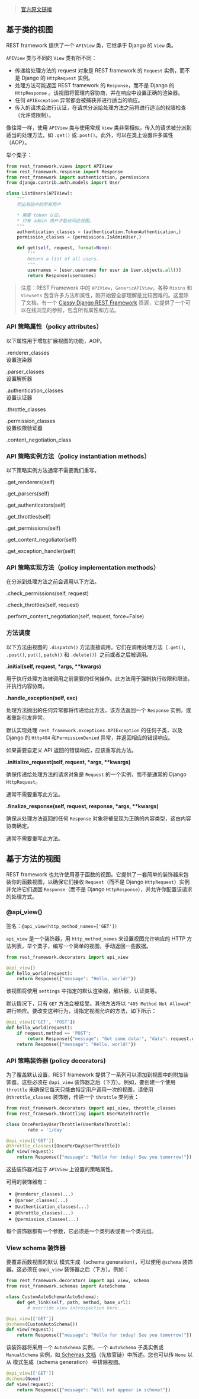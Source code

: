 > [官方原文链接](http://www.django-rest-framework.org/api-guide/views/)

## 基于类的视图

REST framework  提供了一个 `APIView` 类，它继承于 Django 的 `View` 类。

`APIView` 类与不同的 `View` 类有所不同：  

* 传递给处理方法的 request 对象是 REST framework 的 `Request` 实例，而不是 Django 的 `HttpRequest` 实例。
* 处理方法可能返回 REST framework 的 `Response`，而不是 Django 的 `HttpResponse` 。该视图将管理内容协商，并在响应中设置正确的渲染器。
* 任何 `APIException` 异常都会被捕获并进行适当的响应。
* 传入的请求会进行认证，在请求分派给处理方法之前将进行适当的权限检查（允许或限制）。


像往常一样，使用 `API​​View` 类与使用常规 `View` 类非常相似，传入的请求被分派到适当的处理方法，如 `.get()` 或`.post()`。此外，可以在类上设置许多属性（AOP）。

举个栗子：
``` python
from rest_framework.views import APIView
from rest_framework.response import Response
from rest_framework import authentication, permissions
from django.contrib.auth.models import User

class ListUsers(APIView):
    """
    列出系统中的所有用户

    * 需要 token 认证。
    * 只有 admin 用户才能访问此视图。
    """
    authentication_classes = (authentication.TokenAuthentication,)
    permission_classes = (permissions.IsAdminUser,)

    def get(self, request, format=None):
        """
        Return a list of all users.
        """
        usernames = [user.username for user in User.objects.all()]
        return Response(usernames)
```

> 注意：REST Framework 中的 `APIView`，`GenericAPIView`，各种 `Mixins` 和 `Viewsets` 包含许多方法和属性，刚开始要全部理解是比较困难的。这里除了文档，有一个 [Classy Django REST Framework](http://www.cdrf.co/) 资源，它提供了一个可以在线浏览的参照，包含所有属性和方法。

### API 策略属性（policy attributes）

以下属性用于增加扩展视图的功能，AOP。

.renderer_classes  
设置渲染器

.parser_classes  
设置解析器

.authentication_classes  
设置认证器

.throttle_classes

.permission_classes  
设置权限验证器

.content_negotiation_class

### API 策略实例方法（policy instantiation methods）

以下策略实例方法通常不需要我们重写。

.get_renderers(self)

.get_parsers(self)

.get_authenticators(self)

.get_throttles(self)

.get_permissions(self)

.get_content_negotiator(self)

.get_exception_handler(self)


### API 策略实现方法（policy implementation methods）

在分派到处理方法之前会调用以下方法。

.check_permissions(self, request)

.check_throttles(self, request)

.perform_content_negotiation(self, request, force=False)


### 方法调度

以下方法由视图的 `.dispatch()` 方法直接调用。它们在调用处理方法（`.get()`, `.post()`, `put()`, `patch()` 和 `.delete()`）之前或者之后被调用。

**.initial(self, request, \*args, \*\*kwargs)**

用于执行处理方法被调用之前需要的任何操作。此方法用于强制执行权限和限流，并执行内容协商。

**.handle_exception(self, exc)**

处理方法抛出的任何异常都将传递给此方法，该方法返回一个 `Response` 实例，或者重新引发异常。

默认实现处理 `rest_framework.exceptions.APIException` 的任何子类，以及 Django 的 `Http404` 和`PermissionDenied` 异常，并返回相应的错误响应。

如果需要自定义 API 返回的错误响应，应该重写此方法。


**.initialize_request(self, request, \*args, \*\*kwargs)**

确保传递给处理方法的请求对象是 `Request` 的一个实例，而不是通常的 Django `HttpRequest`。

通常不需要重写此方法。

**.finalize_response(self, request, response, \*args, \*\*kwargs)**

确保从处理方法返回的任何 `Response` 对象将被呈现为正确的内容类型，这由内容协商确定。

通常不需要重写此方法。



## 基于方法的视图

REST framework 也允许使用基于函数的视图。它提供了一套简单的装饰器来包装你的函数视图，以确保它们接收 `Request`（而不是 Django `HttpRequest`）实例并允许它们返回 `Response`（而不是 Django `HttpResponse`），并允许你配置该请求的处理方式。

### @api_view()

签名：`@api_view(http_method_names=['GET'])`

`api_view` 是一个装饰器，用 `http_method_names` 来设置视图允许响应的 HTTP 方法列表，举个栗子，编写一个简单的视图，手动返回一些数据。

``` python
from rest_framework.decorators import api_view

@api_view()
def hello_world(request):
    return Response({"message": "Hello, world!"})
```

该视图将使用 `settings` 中指定的默认渲染器，解析器，认证类等。

默认情况下，只有 `GET` 方法会被接受。其他方法将以 `"405 Method Not Allowed"` 进行响应。要改变这种行为，请指定视图允许的方法，如下所示：

``` python
@api_view(['GET', 'POST'])
def hello_world(request):
    if request.method == 'POST':
        return Response({"message": "Got some data!", "data": request.data})
    return Response({"message": "Hello, world!"})
```


### API 策略装饰器 (policy decorators)

为了覆盖默认设置，REST framework 提供了一系列可以添加到视图中的附加装饰器。这些必须在 `@api_view` 装饰器之后（下方）。例如，要创建一个使用 `throttle` 来确保它每天只能由特定用户调用一次的视图，请使用 `@throttle_classes` 装饰器，传递一个 `throttle` 类列表：

``` python
from rest_framework.decorators import api_view, throttle_classes
from rest_framework.throttling import UserRateThrottle

class OncePerDayUserThrottle(UserRateThrottle):
        rate = '1/day'

@api_view(['GET'])
@throttle_classes([OncePerDayUserThrottle])
def view(request):
    return Response({"message": "Hello for today! See you tomorrow!"})
```

这些装饰器对应于 `APIView` 上设置的策略属性。

可用的装饰器有：

 * `@renderer_classes(...)`
 * `@parser_classes(...)`
 * `@authentication_classes(...)`
 * `@throttle_classes(...)`
 * `@permission_classes(...)`


每个装饰器都有一个参数，它必须是一个类列表或者一个类元组。


### View schema 装饰器

要覆盖函数视图的默认 模式生成（schema generation），可以使用 `@schema` 装饰器。这必须在 `@api_view` 装饰器之后（下方）。例如：
``` python
from rest_framework.decorators import api_view, schema
from rest_framework.schemas import AutoSchema

class CustomAutoSchema(AutoSchema):
    def get_link(self, path, method, base_url):
        # override view introspection here...

@api_view(['GET'])
@schema(CustomAutoSchema())
def view(request):
    return Response({"message": "Hello for today! See you tomorrow!"})
```

该装饰器将采用一个 `AutoSchema` 实例，一个 `AutoSchema` 子类实例或 `ManualSchema` 实例，如[ Schemas 文档](http://www.django-rest-framework.org/api-guide/schemas/)（先放官链）中所述。您也可以传 `None` 以从 模式生成（schema generation） 中排除视图。

``` python
@api_view(['GET'])
@schema(None)
def view(request):
    return Response({"message": "Will not appear in schema!"})
```
